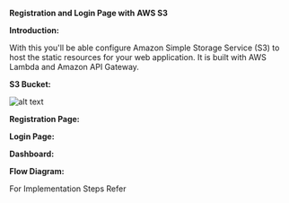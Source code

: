 **Registration and Login Page with**  **AWS S3**

**Introduction:**

With this you&#39;ll be able configure Amazon Simple Storage Service (S3) to host the static resources for your web application. It is built with AWS Lambda and Amazon API Gateway.

**S3 Bucket:**

![alt text](https://github.com/anujdev11/AWS-Registration-Login-and-Dashboard/tree/master/Images/S3bucket.jpeg "Output_1")

**Registration Page:**


**Login Page:**


**Dashboard:**


**Flow Diagram:**


For Implementation Steps Refer
